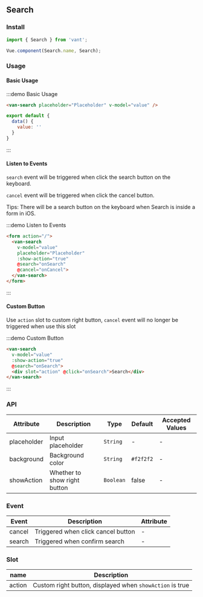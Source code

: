 <script>
import { Toast } from 'packages/index';

export default {
  data() {
    return {
      value: '',
    };
  },

  methods: {
    onSearch() {
      Toast(this.value);
    },
    onCancel() {
      Toast('cancel');
    }
  }
};
</script>

## Search

### Install
``` javascript
import { Search } from 'vant';

Vue.component(Search.name, Search);
```

### Usage

#### Basic Usage

:::demo Basic Usage
```html
<van-search placeholder="Placeholder" v-model="value" />
```

```javascript
export default {
  data() {
    value: ''
  }
}
```
:::

#### Listen to Events
`search` event will be triggered when click the search button on the keyboard.

`cancel` event will be triggered when click the cancel button.

Tips: There will be a search button on the keyboard when Search is inside a form in iOS.

:::demo Listen to Events
```html
<form action="/">
  <van-search
    v-model="value"
    placeholder="Placeholder"
    :show-action="true"
    @search="onSearch"
    @cancel="onCancel">
  </van-search>
</form>
```
:::

#### Custom Button
Use `action` slot to custom right button, `cancel` event will no longer be triggered when use this slot

:::demo Custom Button
```html
<van-search
  v-model="value"
  :show-action="true"
  @search="onSearch">
  <div slot="action" @click="onSearch">Search</div>
</van-search>
```
:::

### API

| Attribute | Description | Type | Default | Accepted Values |
|-----------|-----------|-----------|-------------|-------------|
| placeholder | Input placeholder | `String` | - | - |
| background | Background color | `String` | `#f2f2f2` | - |
| showAction | Whether to show right button | `Boolean` | false | - |

### Event

| Event | Description | Attribute |
|-----------|-----------|-----------|
| cancel | Triggered when click cancel button | - |
| search | Triggered when confirm search | - |

### Slot

| name | Description |
|-----------|-----------|
| action | Custom right button, displayed when `showAction` is true |
